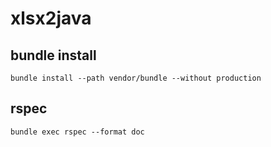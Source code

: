# xlsx2java

## bundle install
```
bundle install --path vendor/bundle --without production
```

## rspec
```
bundle exec rspec --format doc
```
